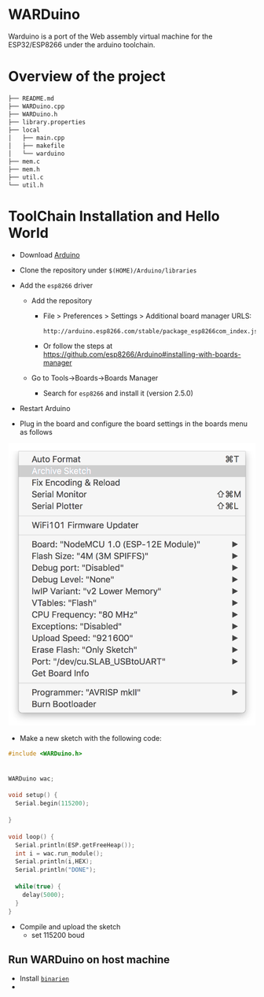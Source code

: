 # WARDuino

Warduino is a port of the Web assembly virtual machine for the ESP32/ESP8266 under the arduino toolchain. 

# Overview of the project 

```
├── README.md
├── WARDuino.cpp
├── WARDuino.h
├── library.properties
├── local
│   ├── main.cpp
│   ├── makefile
│   └── warduino
├── mem.c
├── mem.h
├── util.c
└── util.h
```


# ToolChain Installation and Hello World

- Download [Arduino](https://www.arduino.cc/)

- Clone the repository under `$(HOME)/Arduino/libraries`

- Add the `esp8266` driver

  - Add the repository

    - File > Preferences > Settings > Additional board manager URLS:

      ```
      http://arduino.esp8266.com/stable/package_esp8266com_index.json
      ```

      

    - Or follow the steps at https://github.com/esp8266/Arduino#installing-with-boards-manager

  - Go to Tools->Boards->Boards Manager

    - Search for `esp8266` and install it (version 2.5.0) 

- Restart Arduino 

- Plug in the board and configure the board settings in the boards menu as follows 

![Board configuration options](images/board_config.png)  

- Make a new sketch with the following code:

```C
#include <WARDuino.h>


WARDuino wac;

void setup() {
  Serial.begin(115200);

}

void loop() {
  Serial.println(ESP.getFreeHeap());
  int i = wac.run_module();
  Serial.println(i,HEX);
  Serial.println("DONE");

  while(true) {
    delay(5000);
  }
}
```

- Compile and upload the sketch
  - set 115200 boud



## Run WARDuino on host machine

- Install [`binarien`](https://github.com/WebAssembly/binaryen)
- 